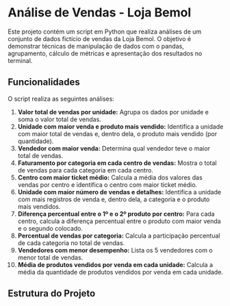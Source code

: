 # Análise de Vendas - Loja Bemol

Este projeto contém um script em Python que realiza análises de um conjunto de dados fictício de vendas da Loja Bemol. O objetivo é demonstrar técnicas de manipulação de dados com o pandas, agrupamento, cálculo de métricas e apresentação dos resultados no terminal.

## Funcionalidades

O script realiza as seguintes análises:
1. **Valor total de vendas por unidade:** Agrupa os dados por unidade e soma o valor total de vendas.
2. **Unidade com maior venda e produto mais vendido:** Identifica a unidade com maior total de vendas e, dentro dela, o produto mais vendido (por quantidade).
3. **Vendedor com maior venda:** Determina qual vendedor teve o maior total de vendas.
4. **Faturamento por categoria em cada centro de vendas:** Mostra o total de vendas para cada categoria em cada centro.
5. **Centro com maior ticket médio:** Calcula a média dos valores das vendas por centro e identifica o centro com maior ticket médio.
6. **Unidade com maior número de vendas e detalhes:** Identifica a unidade com mais registros de venda e, dentro dela, a categoria e o produto mais vendidos.
7. **Diferença percentual entre o 1º e o 2º produto por centro:** Para cada centro, calcula a diferença percentual entre o produto com maior venda e o segundo colocado.
8. **Percentual de vendas por categoria:** Calcula a participação percentual de cada categoria no total de vendas.
9. **Vendedores com menor desempenho:** Lista os 5 vendedores com o menor total de vendas.
10. **Média de produtos vendidos por venda em cada unidade:** Calcula a média da quantidade de produtos vendidos por venda em cada unidade.

## Estrutura do Projeto

